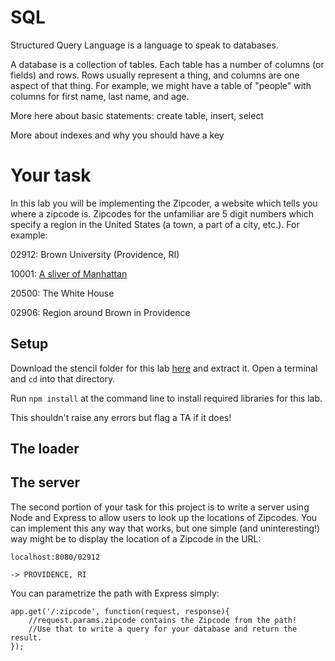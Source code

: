 SQL
====

Structured Query Language is a language to speak to databases.

A database is a collection of tables. Each table has a number of columns (or fields)
and rows. Rows usually represent a thing, and columns are one aspect of that thing.
For example, we might have a table of "people" with columns for first name, last name,
and age.

More here about basic statements: create table, insert, select

More about indexes and why you should have a key

# Your task

In this lab you will be implementing the Zipcoder, a website which tells you where
a zipcode is. Zipcodes for the unfamiliar are 5 digit numbers which specify a region
in the United States (a town, a part of a city, etc.). For example:

02912: Brown University (Providence, RI)

10001: [A sliver of Manhattan](http://goo.gl/maps/7H8Nh)

20500: The White House

02906: Region around Brown in Providence

## Setup

Download the stencil folder for this lab [here](UPLOADTOSERVER) and extract
it. Open a terminal and `cd` into that directory.

Run `npm install` at the command line to install required libraries for this lab.

This shouldn't raise any errors but flag a TA if it does!

## The loader

## The server

The second portion of your task for this project is to write a server using Node and
Express to allow users to look up the locations of Zipcodes. You can implement this
any way that works, but one simple (and uninteresting!) way might be to display the
location of a Zipcode in the URL:

```
localhost:8080/02912

-> PROVIDENCE, RI
```

You can parametrize the path with Express simply:

```
app.get('/:zipcode', function(request, response){
	//request.params.zipcode contains the Zipcode from the path!
	//Use that to write a query for your database and return the result.
});
```